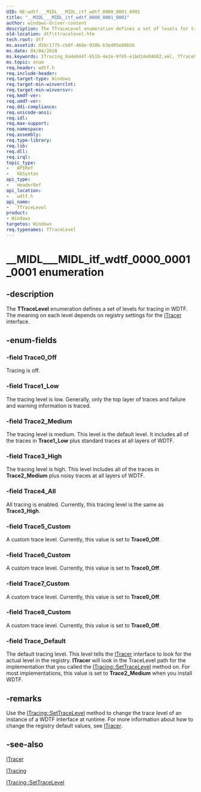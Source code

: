 ```yaml
---
UID: NE:wdtf.__MIDL___MIDL_itf_wdtf_0000_0001_0001
title: "__MIDL___MIDL_itf_wdtf_0000_0001_0001"
author: windows-driver-content
description: The TTraceLevel enumeration defines a set of levels for tracing in WDTF. The meaning on each level depends on registry settings for the ITracer interface.
old-location: dtf\ttracelevel.htm
tech.root: dtf
ms.assetid: d1bc1775-cb0f-468e-938b-b3ed95e80b5b
ms.date: 04/04/2018
ms.keywords: ITracing_6a4e6447-651b-4e2e-9f45-e1bd14e84682.xml, TTraceLevel, TTraceLevel enumeration [Windows Device Testing Framework], Trace0_Off, Trace1_Low, Trace2_Medium, Trace3_High, Trace4_All, Trace5_Custom, Trace6_Custom, Trace7_Custom, Trace8_Custom, Trace_Default, __MIDL___MIDL_itf_wdtf_0000_0001_0001, dtf.ttracelevel, wdtf/TTraceLevel, wdtf/Trace0_Off, wdtf/Trace1_Low, wdtf/Trace2_Medium, wdtf/Trace3_High, wdtf/Trace4_All, wdtf/Trace5_Custom, wdtf/Trace6_Custom, wdtf/Trace7_Custom, wdtf/Trace8_Custom, wdtf/Trace_Default
ms.topic: enum
req.header: wdtf.h
req.include-header: 
req.target-type: Windows
req.target-min-winverclnt: 
req.target-min-winversvr: 
req.kmdf-ver: 
req.umdf-ver: 
req.ddi-compliance: 
req.unicode-ansi: 
req.idl: 
req.max-support: 
req.namespace: 
req.assembly: 
req.type-library: 
req.lib: 
req.dll: 
req.irql: 
topic_type:
-	APIRef
-	kbSyntax
api_type:
-	HeaderDef
api_location:
-	wdtf.h
api_name:
-	TTraceLevel
product:
- Windows
targetos: Windows
req.typenames: TTraceLevel
---
```


# __MIDL___MIDL_itf_wdtf_0000_0001_0001 enumeration


## -description


The <b>TTraceLevel</b> enumeration defines a set of levels for tracing in WDTF. The meaning on each level depends on registry settings for the <a href="https://msdn.microsoft.com/library/windows/hardware/ff539512">ITracer</a> interface.


## -enum-fields




### -field Trace0_Off

Tracing is off.


### -field Trace1_Low

The tracing level is low. Generally, only the top layer of traces and failure and warning information is traced.


### -field Trace2_Medium

The tracing level is medium. This level is the default level. It includes all of the traces in <b>Trace1_Low</b> plus standard traces at all layers of WDTF.


### -field Trace3_High

The tracing level is high. This level includes all of the traces in <b>Trace2_Medium</b> plus noisy traces at all layers of WDTF.


### -field Trace4_All

All tracing is enabled. Currently, this tracing level is the same as <b>Trace3_High</b>.


### -field Trace5_Custom

A custom trace level. Currently, this value is set to <b>Trace0_Off</b>.


### -field Trace6_Custom

A custom trace level. Currently, this value is set to <b>Trace0_Off</b>.


### -field Trace7_Custom

A custom trace level. Currently, this value is set to <b>Trace0_Off</b>.


### -field Trace8_Custom

A custom trace level. Currently, this value is set to <b>Trace0_Off</b>.


### -field Trace_Default

The default tracing level. This level tells the <a href="https://msdn.microsoft.com/library/windows/hardware/ff539512">ITracer</a> interface to look for the actual level in the registry. <b>ITracer</b> will look in the TraceLevel path for the implementation that you called the <a href="https://msdn.microsoft.com/library/windows/hardware/ff539522">ITracing::SetTraceLevel</a> method on. For most implementations, this value is set to <b>Trace2_Medium</b> when you install WDTF.


## -remarks



Use the <a href="https://msdn.microsoft.com/library/windows/hardware/ff539522">ITracing::SetTraceLevel</a> method to change the trace level of an instance of a WDTF interface at runtime. For more information about how to change the registry default values, see <a href="https://msdn.microsoft.com/library/windows/hardware/ff539512">ITracer</a>.




## -see-also




<a href="https://msdn.microsoft.com/library/windows/hardware/ff539512">ITracer</a>



<a href="https://msdn.microsoft.com/library/windows/hardware/ff539519">ITracing</a>



<a href="https://msdn.microsoft.com/library/windows/hardware/ff539522">ITracing::SetTraceLevel</a>
 

 

